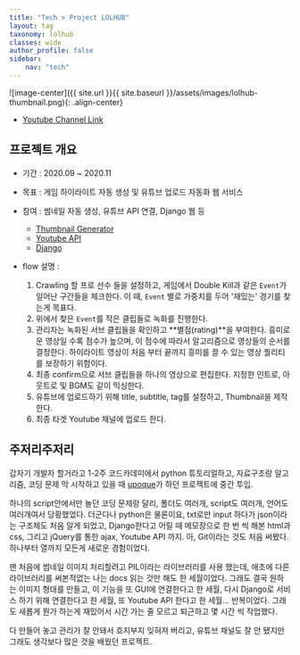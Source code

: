 ```yaml
---
title: "Tech > Project LOLHUB"
layout: tag
taxonomy: lolhub
classes: wide
author_profile: false
sidebar:
    nav: "tech"
---
```


![image-center]({{ site.url }}{{ site.baseurl }}/assets/images/lolhub-thumbnail.png){: .align-center}

- [Youtube Channel Link](https://www.youtube.com/channel/UCMKzq7ckZQGIuKDwQu6Ds8A/featured)
## 프로젝트 개요
- 기간 : 2020.09 ~ 2020.11
- 목표 : 게임 하이라이트 자동 생성 및 유튜브 업로드 자동화 웹 서비스
- 참여 : 썸네일 자동 생성, 유튜브 API 연결, Django 웹 등

    - [Thumbnail Generator](/tech/thumbnail-generator/)
    - [Youtube API](/tech/youtube-api/)
    - [Django](/tech/django/)

- flow 설명 :

    1. Crawling 할 프로 선수 들을 설정하고, 게임에서 Double Kill과 같은 `Event`가 일어난 구간들을 체크한다. 이 때, `Event` 별로 가중치를 두어 '재밌는' 경기를 찾는게 목표다.
    2. 위에서 찾은 `Event`를 작은 클립들로 녹화를 진행한다.
    3. 관리자는 녹화된 서브 클립들을 확인하고 **별점(rating)**을 부여한다. 흥미로운 영상일 수록 점수가 높으며, 이 점수에 따라서 알고리즘으로 영상들의 순서를 결정한다. 하이라이트 영상이 처음 부터 끝까지 흥미를 끌 수 있는 영상 퀄리티를 보장하기 위함이다.
    4. 최종 confirm으로 서브 클립들을 하나의 영상으로 편집한다. 지정한 인트로, 아웃트로 및 BGM도 같이 믹싱한다.
    5. 유튜브에 업로드하기 위해 title, subtitle, tag를 설정하고, Thumbnail을 제작한다.
    6. 최종 타겟 Youtube 채널에 업로드 한다.

## 주저리주저리

갑자기 개발자 할거라고 1-2주 코드카데미에서 python 튜토리얼하고, 자료구조랑 알고리즘, 코딩 문제 막 시작하고 있을 때 [upoque](https://github.com/upoque)가 하던 프로젝트에 중간 투입.

하나의 script안에서만 놀던 코딩 문제랑 달리, 폴더도 여러개, script도 여러개, 언어도 여러개여서 당황했었다. 더군다나 python은 물론이요, txt로만 input 하다가 json이라는 구조체도 처음 알게 되었고, Django한다고 어릴 때 메모장으로 한 번 씩 해본 html과 css, 그리고 jQuery를 통한 ajax, Youtube API 까지. 아, Git이라는 것도 처음 써봤다. 하나부터 열까지 모든게 새로운 경험이었다.

맨 처음에 썸네일 이미지 처리할려고 PIL이라는 라이브러리를 사용 했는데, 애초에 다른 라이브러리를 써본적없는 나는 docs 읽는 것만 해도 한 세월이었다. 그래도 결국 원하는 이미지 형태를 만들고, 이 기능을 또 GUI에 연결한다고 한 세월, 다시 Django로 서비스 하기 위해 연결한다고 한 세월, 또 Youtube API 한다고 한 세월... 반복이었다. 그래도 새롭게 뭔가 하는게 재밌어서 시간 가는 줄 모르고 퇴근하고 몇 시간 씩 작업했다.

다 만들어 놓고 관리가 잘 안돼서 흐지부지 잊혀져 버리고, 유튜브 채널도 잘 안 됐지만 그래도 생각보다 많은 것을 배웠던 프로젝트.